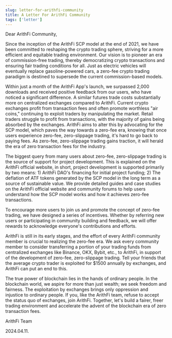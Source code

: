```yaml
---
slug: letter-for-arithfi-community
title: A Letter For ArithFi Community
tags: ['letter']
---
```



Dear ArithFi Community,

Since the inception of the ArithFi SCP model at the end of 2021, we have been committed to reshaping the crypto trading sphere, striving for a more efficient and equitable trading environment. Our vision is to pioneer an era of commission-free trading, thereby democratizing crypto transactions and ensuring fair trading conditions for all. Just as electric vehicles will eventually replace gasoline-powered cars, a zero-fee crypto trading paradigm is destined to supersede the current commission-based models.

Within just a month of the ArithFi App's launch, we surpassed 2,000 downloads and received positive feedback from our users, who have noticed a significant difference. A similar futures trade costs substantially more on centralized exchanges compared to ArithFi. Current crypto exchanges profit from transaction fees and often promote worthless "air coins," continuing to exploit traders by manipulating the market. Retail traders struggle to profit from transactions, with the majority of gains being absorbed by the exchanges. ArithFi aims to alter this by advocating for the SCP model, which paves the way towards a zero-fee era, knowing that once users experience zero-fee, zero-slippage trading, it's hard to go back to paying fees. As zero-fee, zero-slippage trading gains traction, it will herald the era of zero transaction fees for the industry.

The biggest query from many users about zero-fee, zero-slippage trading is the source of support for project development. This is explained on the ArithFi official website, in short, project development is supported primarily by two means: 1) ArithFi DAO's financing for initial project funding; 2) The deflation of ATF tokens generated by the SCP model in the long term as a source of sustainable value. We provide detailed guides and case studies on the ArithFi official website and community forums to help users understand how the SCP model works and how it achieves zero-fee transactions.

To encourage more users to join us and promote the concept of zero-fee trading, we have designed a series of incentives. Whether by referring new users or participating in community building and feedback, we will offer rewards to acknowledge everyone's contributions and efforts.

ArithFi is still in its early stages, and the effort of every ArithFi community member is crucial to realizing the zero-fee era. We ask every community member to consider transferring a portion of your trading funds from centralized exchanges like Binance, OKX, Bybit, etc., to ArithFi, in support of the development of zero-fee, zero-slippage trading. Tell your friends that the average crypto trader is exploited for $1500 annually by exchanges, and ArithFi can put an end to this.

The true power of blockchain lies in the hands of ordinary people. In the blockchain world, we aspire for more than just wealth; we seek freedom and fairness. The exploitation by exchanges brings only oppression and injustice to ordinary people. If you, like the ArithFi team, refuse to accept the status quo of exchanges, join ArithFi. Together, let's build a fairer, freer trading environment and accelerate the advent of the blockchain era of zero transaction fees.

ArithFi Team

2024.04.11.

